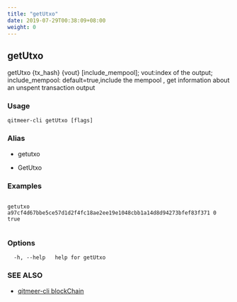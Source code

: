 ```yaml
---
title: "getUtxo"
date: 2019-07-29T00:38:09+08:00
weight: 0
---
```


## getUtxo

getUtxo {tx_hash} {vout} [include_mempool]; vout:index of the output; include_mempool: default=true,include the mempool , get information about an unspent transaction output

### Usage

```
qitmeer-cli getUtxo [flags]
```



### Alias

- getutxo

- GetUtxo

### Examples

```

getutxo a97cf4d67bbe5ce57d1d2f4fc18ae2ee19e1048cbb1a14d8d94273bfef83f371 0 true
	
```

### Options

```
  -h, --help   help for getUtxo
```

### SEE ALSO

* [qitmeer-cli blockChain](/en/reference/qitmeer-cli/blockchain/)	 

